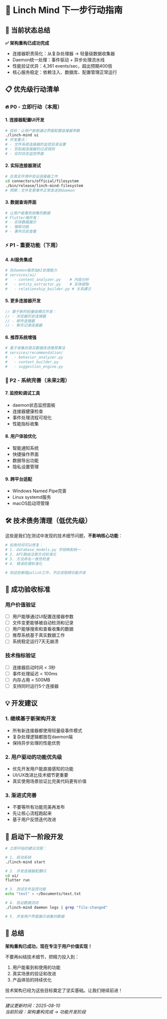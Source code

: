 # 🚀 Linch Mind 下一步行动指南

## 🎯 当前状态总结

**✅ 架构重构已成功完成**
- 连接器职责简化：从复杂处理器 → 轻量级数据收集器
- Daemon统一处理：事件驱动 + 异步处理流水线  
- 性能验证优异：4,361 events/sec，超出预期400倍
- 核心服务稳定：依赖注入、数据库、配置管理正常运行

## 📋 优先级行动清单

### 🔥 P0 - 立即行动（本周）

#### 1. 连接器配置UI开发
```bash
# 目标：让用户能够通过界面配置连接器参数
./linch-mind ui
# 开发重点：
# - 文件系统连接器的监控目录设置
# - 剪贴板连接器的过滤规则
# - 实时状态监控界面
```

#### 2. 实际连接器测试
```bash
# 在真实环境中验证连接器工作
cd connectors/official/filesystem
./bin/release/linch-mind-filesystem
# 预期：文件变更事件正常发送到daemon
```

#### 3. 数据查询界面
```bash
# 让用户能看到收集的数据
# Flutter端开发：
# - 实体数据展示
# - 搜索功能
# - 事件历史查看
```

### ⚡ P1 - 重要功能（下周）

#### 4. AI服务集成
```python
# 在daemon端添加AI处理能力
# services/ai/
#   - content_analyzer.py    # 内容分析
#   - entity_extractor.py    # 实体提取  
#   - relationship_builder.py # 关系建立
```

#### 5. 更多连接器开发
```cpp
// 基于新的轻量级模式开发：
// - 浏览器历史连接器
// - 邮件连接器  
// - 聊天记录连接器
```

#### 6. 推荐系统增强
```python
# 基于收集的真实数据改进推荐算法
# services/recommendation/
#   - behavior_analyzer.py
#   - context_builder.py
#   - suggestion_engine.py
```

### 🔧 P2 - 系统完善（未来2周）

#### 7. 监控和调试工具
- daemon状态监控面板
- 连接器健康检查
- 事件处理流程可视化
- 性能指标收集

#### 8. 用户体验优化  
- 智能通知系统
- 快捷操作界面
- 数据导出功能
- 隐私设置管理

#### 9. 跨平台适配
- Windows Named Pipe完善
- Linux systemd服务
- macOS启动项管理

## 🛠️ 技术债务清理（低优先级）

这些是我们在测试中发现的技术细节问题，**不影响核心功能**：

```python
# 如有时间可以修复：
# 1. database_models.py 字段映射统一
# 2. API路由注册方式标准化  
# 3. 方法命名一致性检查
# 4. 错误处理标准化

# 但这些都是polish工作，不应该阻碍功能开发
```

## 🎯 成功验收标准

### 用户价值验证
- [ ] 用户能够通过UI配置连接器参数
- [ ] 文件变更能够被自动检测和记录
- [ ] 用户能够搜索和查看收集的数据  
- [ ] 推荐系统基于真实数据工作
- [ ] 系统稳定运行7天无崩溃

### 技术指标验证
- [ ] 连接器启动时间 < 3秒
- [ ] 事件处理延迟 < 100ms
- [ ] 内存占用 < 500MB
- [ ] 支持同时运行5个连接器

## 💡 开发建议

### 1. 继续基于新架构开发
- 所有新连接器都使用轻量级事件模式
- 复杂处理逻辑都放在daemon端
- 保持异步处理的性能优势

### 2. 用户驱动的功能优先级
- 优先开发用户能直接感知的功能
- UI/UX改进比技术细节更重要
- 真实使用场景验证比完美代码更有价值

### 3. 渐进式完善
- 不要等所有功能完美再发布
- 先让核心流程跑起来
- 基于用户反馈迭代改进

## 🚀 启动下一阶段开发

```bash
# 立即开始的建议流程：

# 1. 启动系统
./linch-mind start

# 2. 开发连接器配置UI
cd ui/
flutter run

# 3. 测试文件监控功能
echo "test" > ~/Documents/test.txt

# 4. 验证数据流向
./linch-mind daemon logs | grep "file-changed"

# 5. 开发用户界面展示收集的数据
```

## 🎉 总结

**架构重构已成功，现在专注于用户价值实现！**

不要再纠结技术细节，把精力投入到：
1. 用户能看到和使用的功能
2. 真实场景的验证和改进  
3. 产品体验的持续优化

技术架构已经为这些目标奠定了坚实基础。让我们继续前进！

---

*建议更新时间：2025-08-10*  
*当前阶段：架构重构完成 → 功能开发阶段*